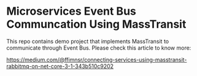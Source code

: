 # Microservices Event Bus Communcation Using MassTransit

This repo contains demo project that implements MassTransit to communicate through Event Bus. Please check this article to know more:

https://medium.com/@ffimnsr/connecting-services-using-masstransit-rabbitmq-on-net-core-3-1-343b510c9202